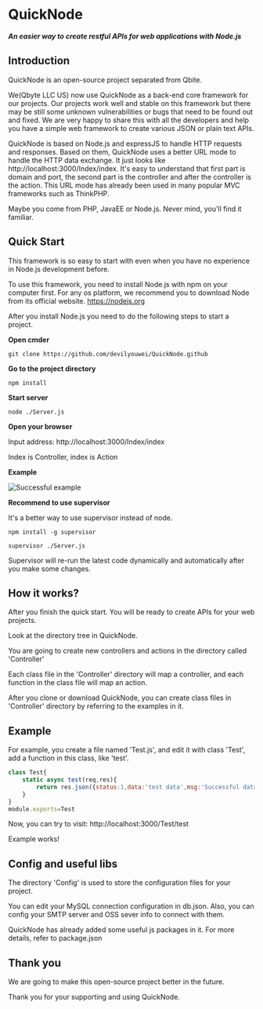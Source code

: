# QuickNode

***An easier way to create restful APIs for web applications with Node.js***

## Introduction

QuickNode is an open-source project separated from Qbite.

We(Qbyte LLC US) now use QuickNode as a back-end core framework for our projects. Our projects work well and stable on this framework but there may be still some unknown vulnerabilities or bugs that need to be found out and fixed. We are very happy to share this with all the developers and help you have a simple web framework to create various JSON or plain text APIs.

QuickNode is based on Node.js and expressJS to handle HTTP requests and responses. Based on them, QuickNode uses a better URL mode to handle the HTTP data exchange. It just looks like http://localhost:3000/Index/index. It's easy to understand that first part is domain and port, the second part is the controller and after the controller is the action. This URL mode has already been used in many popular MVC frameworks such as ThinkPHP.

Maybe you come from PHP, JavaEE or Node.js. Never mind, you'll find it familiar.

## Quick Start

This framework is so easy to start with even when you have no experience in Node.js development before.

To use this framework, you need to install Node.js with npm on your computer first. For any os platform, we recommend you to download Node from its official website. <https://nodejs.org>

After you install Node.js you need to do the following steps to start a project.

**Open cmder**

```
git clone https://github.com/devilyouwei/QuickNode.github
```

**Go to the project directory**

```
npm install
```

**Start server**

```
node ./Server.js
```

**Open your browser**

Input address: http://localhost:3000/Index/index

Index is Controller, index is Action

**Example**

![Successful example](https://github-devilyouwei.oss-us-west-1.aliyuncs.com/quicknode/%E6%B7%B1%E5%BA%A6%E6%88%AA%E5%9B%BE_%E9%80%89%E6%8B%A9%E5%8C%BA%E5%9F%9F_20200126122839.png)

**Recommend to use supervisor**

It's a better way to use supervisor instead of node.

```
npm install -g supervisor

supervisor ./Server.js
```

Supervisor will re-run the latest code dynamically and automatically after you make some changes.

## How it works?

After you finish the quick start. You will be ready to create APIs for your web projects.

Look at the directory tree in QuickNode.

You are going to create new controllers and actions in the directory called 'Controller'

Each class file in the 'Controller' directory will map a controller, and each function in the class file will map an action.

After you clone or download QuickNode, you can create class files in 'Controller' directory by referring to the examples in it.

## Example

For example, you create a file named 'Test.js', and edit it with class 'Test', add a function in this class, like 'test'.

```js
class Test{
    static async test(req,res){
        return res.json({status:1,data:'test data',msg:'Successful data loaded'})
    }
}
module.exports=Test
```

Now, you can try to visit: http://localhost:3000/Test/test

Example works!

## Config and useful libs

The directory 'Config' is used to store the configuration files for your project.

You can edit your MySQL connection configuration in db.json. Also, you can config your SMTP server and OSS sever info to connect with them.

QuickNode has already added some useful js packages in it. For more details, refer to package.json

## Thank you

We are going to make this open-source project better in the future.

Thank you for your supporting and using QuickNode.
